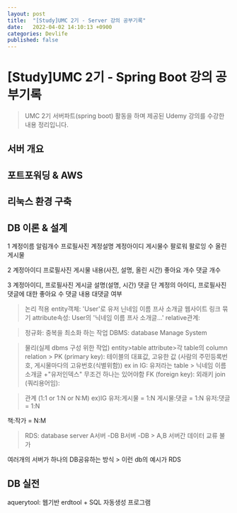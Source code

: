 ```yaml
---
layout: post
title:  "[Study]UMC 2기 - Server 강의 공부기록"
date:   2022-04-02 14:10:13 +0900
categories: Devlife
published: false
---
```

# [Study]UMC 2기 - Spring Boot 강의 공부기록
>UMC 2기 서버파트(spring boot) 활동을 하며 제공된 Udemy 강의를 수강한 내용 정리입니다.

## 서버 개요

## 포트포워딩 & AWS

## 리눅스 환경 구축

## DB 이론 & 설계

1
계정이름
알림개수
프로필사진
계정설명
계정아이디
게시물수
팔로워 팔로잉 수
올린 게시물


2
계정아이디
프로필사진
게시물 내용(사진, 설명, 올린 시간)
좋아요 개수
댓글 개수

3
계정아이디, 프로필사진
게시글 설명(설명, 시간)
댓글 단 계정의 아이디, 프로필사진
댓글에 대한 좋아요 수
댓글 내용
대댓글 여부


>논리 적용
entity객체: 'User'로 유저 닌네임 이름 프사 소개글 웹사이트 링크 묶기
attribute속성: User의 '닉네임 이름 프사 소개글...'
relative관계:

>정규화: 중복을 최소화 하는 작업
>DBMS: database Manage System

>물리(실제 dbms 구성 위한 작업)
entity>table
attribute>각 table의 column
relation > PK (primary key): 테이블의 대표값, 고유한 값 (사람의 주민등록번호, 게시물마다의 고유번호(식별위함))
		ex in IG: 유저라는 table > 닉네임 이름 소개글 +"유저인덱스"
		무조건 하나는 있어야함
	 FK (foreign key): 외래키
	join (쿼리용어임):

>관계 (1:1 or 1:N or N:M)
ex)IG
유저:게시물 = 1:N
게시물:댓글 = 1:N
유저:댓글 = 1:N

책:작가 = N:M

>RDS: database server
A서버 -DB
B서버 -DB  > A,B 서버간 데이터 교류 불가

여러개의 서버가 하나의 DB공유하는 방식 > 이런 db의 예시가 RDS

## DB 실전

aquerytool: 웹기반 erdtool + SQL 자동생성 프로그램

